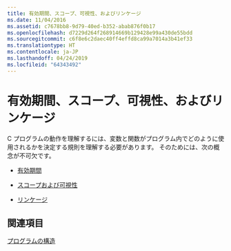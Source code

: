 ```yaml
---
title: 有効期間、スコープ、可視性、およびリンケージ
ms.date: 11/04/2016
ms.assetid: c7678bb8-9d79-40ed-b352-abab876f0b17
ms.openlocfilehash: d7229d264f268914669b129428e99a430de55bdd
ms.sourcegitcommit: c6f8e6c2daec40ff4effd8ca99a7014a3b41ef33
ms.translationtype: HT
ms.contentlocale: ja-JP
ms.lasthandoff: 04/24/2019
ms.locfileid: "64343492"
---
```

# <a name="lifetime-scope-visibility-and-linkage"></a>有効期間、スコープ、可視性、およびリンケージ

C プログラムの動作を理解するには、変数と関数がプログラム内でどのように使用されるかを決定する規則を理解する必要があります。 そのためには、次の概念が不可欠です。

- [有効期間](../c-language/lifetime.md)

- [スコープおよび可視性](../c-language/scope-and-visibility.md)

- [リンケージ](../c-language/linkage.md)

## <a name="see-also"></a>関連項目

[プログラムの構造](../c-language/program-structure.md)
